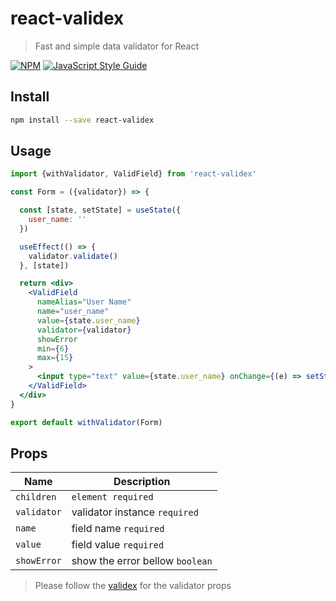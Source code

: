 # react-validex

> Fast and simple data validator for React

[![NPM](https://img.shields.io/npm/v/react-validex.svg)](https://www.npmjs.com/package/react-validex) [![JavaScript Style Guide](https://img.shields.io/badge/code_style-standard-brightgreen.svg)](https://standardjs.com)

## Install

```bash
npm install --save react-validex
```

## Usage

```jsx
import {withValidator, ValidField} from 'react-validex'

const Form = ({validator}) => {

  const [state, setState] = useState({
    user_name: ''
  })

  useEffect(() => {
    validator.validate()
  }, [state])

  return <div>
    <ValidField
      nameAlias="User Name"
      name="user_name"
      value={state.user_name}
      validator={validator}
      showError
      min={6}
      max={15}
    >
      <input type="text" value={state.user_name} onChange={(e) => setState({...state, user_name: e.target.value})}/>
    </ValidField>
  </div>
}

export default withValidator(Form)
```


## Props

| Name        | Description                     |
| ----------- | ------------------------------- |
| `children`  | `element required`              |
| `validator` | validator instance `required`   |
| `name`      | field name `required`           |
| `value`     | field value `required`          |
| `showError` | show the error bellow `boolean` |



> Please follow the [validex](https://www.npmjs.com/package/validex) for the validator props